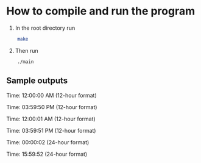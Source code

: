 # How to compile and run the program

1. In the root directory run

```bash
    make
```

2. Then run

```bash
    ./main
```

## Sample outputs

Time: 12:00:00 AM (12-hour format)

Time: 03:59:50 PM (12-hour format)

Time: 12:00:01 AM (12-hour format)

Time: 03:59:51 PM (12-hour format)

Time: 00:00:02 (24-hour format)

Time: 15:59:52 (24-hour format)

